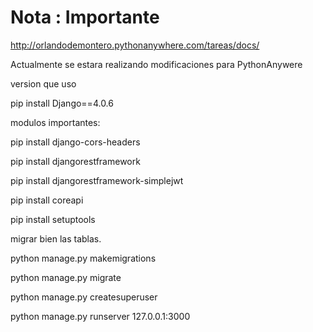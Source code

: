 # Nota : Importante 

http://orlandodemontero.pythonanywhere.com/tareas/docs/

Actualmente se estara realizando modificaciones para PythonAnywere

version que uso

pip install Django==4.0.6

modulos importantes:

pip install django-cors-headers

pip install djangorestframework

pip install djangorestframework-simplejwt

pip install coreapi

pip install setuptools

migrar bien las tablas.

python manage.py makemigrations

python manage.py migrate

python manage.py createsuperuser

python manage.py runserver 127.0.0.1:3000

